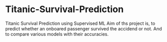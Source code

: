 # Titanic-Survival-Prediction
Titanic Survival Prediction using Supervised ML
Aim of ths project is, to predict whether an onboared passenger survived the accidend or not. And to compare various models with their accuracies.

